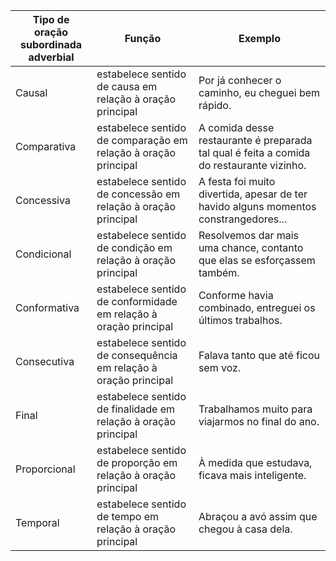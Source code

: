 
| **Tipo de oração subordinada  <br>adverbial** | **Função**                                                       | **Exemplo**                                                                              |
| --------------------------------------------- | ---------------------------------------------------------------- | ---------------------------------------------------------------------------------------- |
| Causal                                        | estabelece sentido de causa em relação à oração principal        | Por já conhecer o caminho, eu cheguei bem rápido.                                        |
| Comparativa                                   | estabelece sentido de comparação em relação à oração principal   | A comida desse restaurante é preparada tal qual é feita a comida do restaurante vizinho. |
| Concessiva                                    | estabelece sentido de concessão em relação à oração principal    | A festa foi muito divertida, apesar de ter havido alguns momentos constrangedores...     |
| Condicional                                   | estabelece sentido de condição em relação à oração principal     | Resolvemos dar mais uma chance, contanto que elas se esforçassem também.                 |
| Conformativa                                  | estabelece sentido de conformidade em relação à oração principal | Conforme havia combinado, entreguei os últimos trabalhos.                                |
| Consecutiva                                   | estabelece sentido de consequência em relação à oração principal | Falava tanto que até ficou sem voz.                                                      |
| Final                                         | estabelece sentido de finalidade em relação à oração principal   | Trabalhamos muito para viajarmos no final do ano.                                        |
| Proporcional                                  | estabelece sentido de proporção em relação à oração principal    | À medida que estudava, ficava mais inteligente.                                          |
| Temporal                                      | estabelece sentido de tempo em relação à oração principal        | Abraçou a avó assim que chegou à casa dela.                                              |